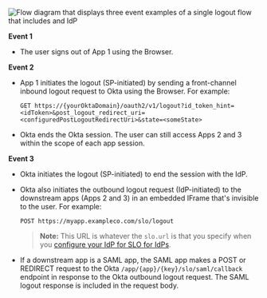 <div class="three-quarter">

![Flow diagram that displays three event examples of a single logout flow that includes and IdP](/img/slo-idp.png)

</div>

**Event 1**

* The user signs out of App 1 using the Browser.

**Event 2**

* App 1 initiates the logout (SP-initiated) by sending a front-channel inbound logout request to Okta using the Browser. For example:

    `GET https://{yourOktaDomain}/oauth2/v1/logout?id_token_hint=<idToken>&post_logout_redirect_uri=<configuredPostLogoutRedirectUri>&state=<someState>`

* Okta ends the Okta session. The user can still access Apps 2 and 3 within the scope of each app session.

**Event 3**

* Okta initiates the logout (SP-initiated) to end the session with the IdP.
* Okta also initiates the outbound logout request (IdP-initiated) to the downstream apps (Apps 2 and 3) in an embedded IFrame that's invisible to the user. For example:

    `POST https://myapp.exampleco.com/slo/logout`

    > **Note:** This URL is whatever the `slo.url` is that you specify when you [configure your IdP for SLO for IdPs](/docs/guides/single-logout/openidconnectidp/main/#configure).

* If a downstream app is a SAML app, the SAML app makes a POST or REDIRECT request to the Okta `/app/{app}/{key}/slo/saml/callback` endpoint in response to the Okta outbound logout request. The SAML logout response is included in the request body.
